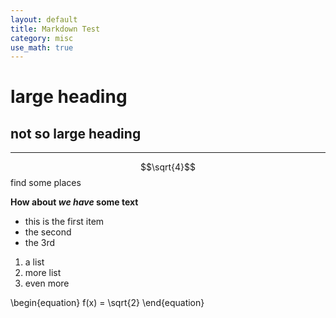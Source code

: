 ```yaml
---
layout: default
title: Markdown Test
category: misc
use_math: true
---
```


# large heading

## not so large heading

---

$$\sqrt{4}$$ find some places

**How about _we have_ some text**

- this is the first item
- the second
- the 3rd

1. a list
2. more list
3. even more

\begin{equation}
f(x) = \sqrt{2}
\end{equation}
